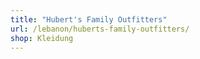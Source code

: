 ```yaml
---
title: "Hubert's Family Outfitters"
url: /lebanon/huberts-family-outfitters/
shop: Kleidung
---
```

